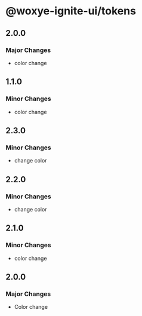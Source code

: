 # @woxye-ignite-ui/tokens

## 2.0.0

### Major Changes

- color change

## 1.1.0

### Minor Changes

- color change

## 2.3.0

### Minor Changes

- change color

## 2.2.0

### Minor Changes

- change color

## 2.1.0

### Minor Changes

- color change

## 2.0.0

### Major Changes

- Color change
